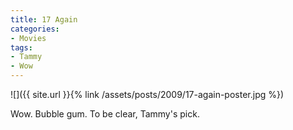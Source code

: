 ```yaml
---
title: 17 Again
categories:
- Movies
tags:
- Tammy
- Wow
---
```


![]({{ site.url }}{% link /assets/posts/2009/17-again-poster.jpg %})
  



Wow. Bubble gum. To be clear, Tammy's pick.
